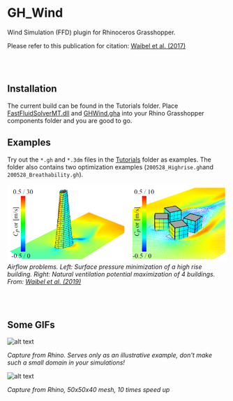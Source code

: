 # GH_Wind
Wind Simulation (FFD) plugin for Rhinoceros Grasshopper.

Please refer to this publication for citation: [Waibel et al. (2017)](http://www.ibpsa.org/proceedings/BS2017/BS2017_582.pdf)

<br><br>

## Installation 
The current build can be found in the Tutorials folder. Place [FastFluidSolverMT.dll](https://github.com/christophwaibel/GH_Wind/tree/master/Tutorials/FastFluidSolverMT.dll) and [GHWind.gha](https://github.com/christophwaibel/GH_Wind/tree/master/Tutorials/GHWind.gha) into your Rhino Grasshopper components folder and you are good to go.

## Examples
Try out the `*.gh` and `*.3dm` files in the [Tutorials](https://github.com/christophwaibel/GH_Wind/tree/master/Tutorials) folder as examples. The folder also contains two optimization examples (`200528_Highrise.gh`and `200528_Breathability.gh`).

![alt text](https://github.com/christophwaibel/GH_Wind/blob/master/Documentation/wind_optimization.png "Airflow problems. Left: Surface pressure minimization of a high rise building. Right: Natural ventilation potential maximization of 4 buildings. From: [Waibel et al. (2019)](http://www.ibpsa.org/proceedings/BS2019/BS2019_210621.pdf)")
*Airflow problems. Left: Surface pressure minimization of a high rise building. Right: Natural ventilation potential maximization of 4 buildings. From: [Waibel et al. (2019)](http://www.ibpsa.org/proceedings/BS2019/BS2019_210621.pdf)*

<br><br>

## Some GIFs

![alt text](https://github.com/christophwaibel/GH_Wind/blob/master/Documentation/slide0005_image017.gif "Image from Rhino")

*Capture from Rhino. Serves only as an illustrative example, don't make such a small domain in your simulations!*


![alt text](https://github.com/christophwaibel/GH_Wind/blob/master/Documentation/image23.gif "Image from Rhino")

*Capture from Rhino, 50x50x40 mesh, 10 times speed up*

